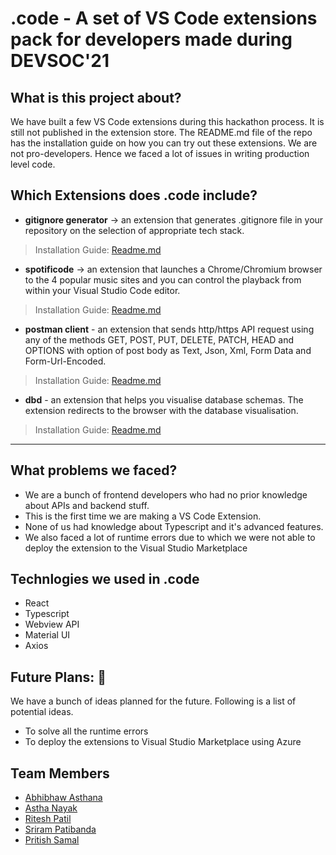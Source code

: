# **.code** - A set of VS Code extensions pack for developers made during DEVSOC'21

## What is this project about?

We have built a few VS Code extensions during this hackathon process. It is still not published in the extension store. The README.md file of the repo has the installation guide on how you can try out these extensions. We are not pro-developers. Hence we faced a lot of issues in writing production level code.

## Which Extensions does **.code** include?

-    **gitignore generator** -> an extension that generates .gitignore file in your repository on the selection of appropriate tech stack.

> Installation Guide: [Readme.md](https://github.com/riteshsp2000/devsoc/blob/master/gitignore-generator/README.md)

-    **spotificode** -> an extension that launches a Chrome/Chromium browser to the 4 popular music sites and you can control the playback from within your Visual Studio Code editor.

> Installation Guide: [Readme.md](https://github.com/riteshsp2000/devsoc/blob/master/spotificode/Readme.md)

-    **postman client** - an extension that sends http/https API request using any of the methods GET, POST, PUT, DELETE, PATCH, HEAD and OPTIONS with option of post body as Text, Json, Xml, Form Data and Form-Url-Encoded.

> Installation Guide: [Readme.md](https://github.com/riteshsp2000/devsoc/blob/master/Postman-client/README.md)

-    **dbd** - an extension that helps you visualise database schemas. The extension redirects to the browser with the database visualisation.

> Installation Guide: [Readme.md](https://github.com/riteshsp2000/devsoc/blob/master/dbd/README.md)

<hr>

## What problems we faced?

-    We are a bunch of frontend developers who had no prior knowledge about APIs and backend stuff.
-    This is the first time we are making a VS Code Extension.
-    None of us had knowledge about Typescript and it's advanced features.
-    We also faced a lot of runtime errors due to which we were not able to deploy the extension to the Visual Studio Marketplace

## Technlogies we used in **.code**

-    React
-    Typescript
-    Webview API
-    Material UI
-    Axios

## Future Plans: 📆

We have a bunch of ideas planned for the future. Following is a list of potential ideas.

-    To solve all the runtime errors
-    To deploy the extensions to Visual Studio Marketplace using Azure

## Team Members

-    [Abhibhaw Asthana](https://github.com/abhibhaw)
-    [Astha Nayak](https://github.com/nayakastha)
-    [Ritesh Patil](https://github.com/riteshsp2000)
-    [Sriram Patibanda](https://github.com/SriramPatibanda)
-    [Pritish Samal](https://github.com/CIPHERTron)
